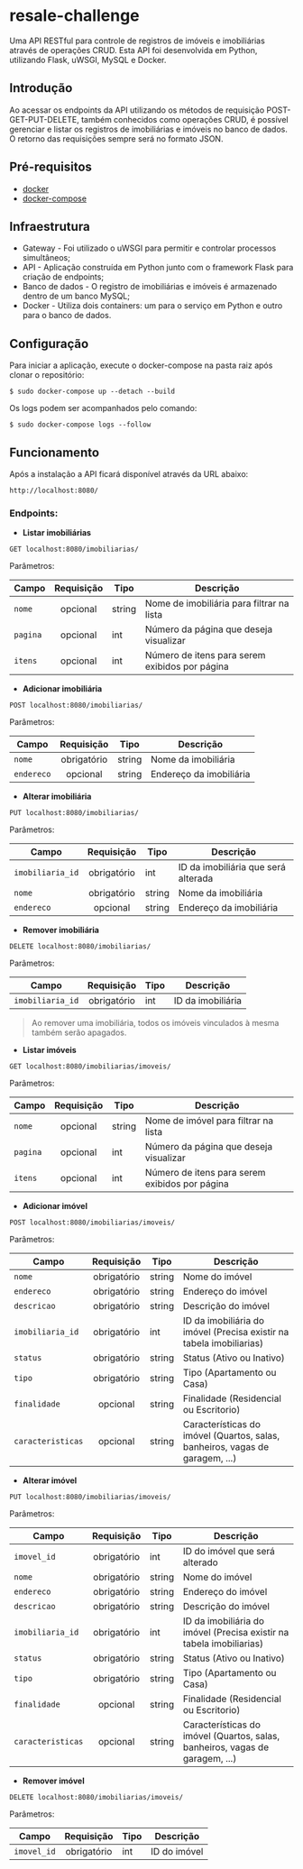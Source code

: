 # resale-challenge

Uma API RESTful para controle de registros de imóveis e imobiliárias através de operações CRUD. Esta API foi desenvolvida em Python, utilizando Flask, uWSGI, MySQL e Docker.

## Introdução

Ao acessar os endpoints da API utilizando os métodos de requisição POST-GET-PUT-DELETE, também conhecidos como operações CRUD, é possível gerenciar e listar os registros de imobiliárias e imóveis no banco de dados. O retorno das requisições sempre será no formato JSON.

## Pré-requisitos

 - [docker](https://docs.docker.com/)
 - [docker-compose](https://docs.docker.com/compose/)

## Infraestrutura

 - Gateway - Foi utilizado o uWSGI para permitir e controlar processos simultâneos;
 - API - Aplicação construída em Python junto com o framework Flask para criação de endpoints;
 - Banco de dados - O registro de imobiliárias e imóveis é armazenado dentro de um banco MySQL;
 - Docker - Utiliza dois containers: um para o serviço em Python e outro para o banco de dados.

## Configuração
Para iniciar a aplicação, execute o docker-compose na pasta raiz após clonar o repositório:
```
$ sudo docker-compose up --detach --build
```
Os logs podem ser acompanhados pelo comando:  
```
$ sudo docker-compose logs --follow
```
## Funcionamento

Após a instalação a API ficará disponível através da URL abaixo:

`http://localhost:8080/`

### **Endpoints:**

 - **Listar imobiliárias**
 
```
GET localhost:8080/imobiliarias/
```

Parâmetros:

| Campo  | Requisição  | Tipo  | Descrição  |
| ------------ | :------------: | ------------ | ------------ |
|  `nome` | opcional | string | Nome de imobiliária para filtrar na lista   |
|  `pagina` | opcional  |  int | Número da página que deseja visualizar  |
| `itens` | opcional | int | Número de itens para serem exibidos por página

 - **Adicionar imobiliária**
 
``` 
POST localhost:8080/imobiliarias/
```

Parâmetros:

| Campo  | Requisição  | Tipo  | Descrição  |
| ------------ | :------------: | ------------ | ------------ |
|  `nome` | obrigatório | string | Nome da imobiliária   |
|  `endereco` | opcional  |  string | Endereço da imobiliária  |

 - **Alterar imobiliária**
 
``` 
PUT localhost:8080/imobiliarias/
```

Parâmetros:

| Campo  | Requisição  | Tipo  | Descrição  |
| ------------ | :------------: | ------------ | ------------ |
|  `imobiliaria_id` | obrigatório | int | ID da imobiliária que será alterada  |
|  `nome` | obrigatório | string | Nome da imobiliária   |
|  `endereco` | opcional | string | Endereço da imobiliária   |

 - **Remover imobiliária**
 
``` 
DELETE localhost:8080/imobiliarias/
```

Parâmetros:

| Campo  | Requisição  | Tipo  | Descrição  |
| ------------ | :------------: | ------------ | ------------ |
|  `imobiliaria_id` | obrigatório | int | ID da imobiliária   |

>  Ao remover uma imobiliária, todos os imóveis vinculados à mesma também serão apagados.  

 - **Listar imóveis**
 
```
GET localhost:8080/imobiliarias/imoveis/
```

Parâmetros:

| Campo  | Requisição  | Tipo  | Descrição  |
| ------------ | :------------: | ------------ | ------------ |
|  `nome` | opcional | string | Nome de imóvel para filtrar na lista   |
|  `pagina` | opcional  |  int | Número da página que deseja visualizar  |
| `itens` | opcional | int | Número de itens para serem exibidos por página

 - **Adicionar imóvel**
 
``` 
POST localhost:8080/imobiliarias/imoveis/
```

Parâmetros:

| Campo  | Requisição  | Tipo  | Descrição  |
| ------------ | :------------: | ------------ | ------------ |
|  `nome` | obrigatório | string | Nome do imóvel  |
|  `endereco` | obrigatório  |  string | Endereço do imóvel  |
|  `descricao` | obrigatório  |  string | Descrição do imóvel  |
|  `imobiliaria_id` | obrigatório  |  int | ID da imobiliária do imóvel (Precisa existir na tabela imobiliarias) |
|  `status` | obrigatório  |  string | Status (Ativo ou Inativo) |
|  `tipo` | obrigatório  |  string | Tipo (Apartamento ou Casa) |
|  `finalidade` | opcional  |  string | Finalidade (Residencial ou Escritorio) |
|  `caracteristicas` | opcional  |  string | Características do imóvel (Quartos, salas, banheiros, vagas de garagem, ...) |

 - **Alterar imóvel**
 
``` 
PUT localhost:8080/imobiliarias/imoveis/
```

Parâmetros:

| Campo  | Requisição  | Tipo  | Descrição  |
| ------------ | :------------: | ------------ | ------------ |
|  `imovel_id` | obrigatório | int | ID do imóvel que será alterado |
|  `nome` | obrigatório | string | Nome do imóvel  |
|  `endereco` | obrigatório  |  string | Endereço do imóvel  |
|  `descricao` | obrigatório  |  string | Descrição do imóvel  |
|  `imobiliaria_id` | obrigatório  |  int | ID da imobiliária do imóvel (Precisa existir na tabela imobiliarias)  |
|  `status` | obrigatório  |  string | Status (Ativo ou Inativo) |
|  `tipo` | obrigatório  |  string | Tipo (Apartamento ou Casa) |
|  `finalidade` | opcional  |  string | Finalidade (Residencial ou Escritorio) |
|  `caracteristicas` | opcional  |  string | Características do imóvel (Quartos, salas, banheiros, vagas de garagem, ...) |

 - **Remover imóvel**
 
``` 
DELETE localhost:8080/imobiliarias/imoveis/
```

Parâmetros:

| Campo  | Requisição  | Tipo  | Descrição  |
| ------------ | :------------: | ------------ | ------------ |
|  `imovel_id` | obrigatório | int | ID do imóvel   |
